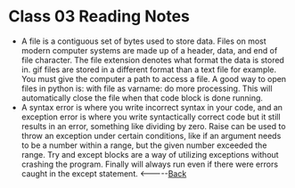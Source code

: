 # Class 03 Reading Notes
* A file is a contiguous set of bytes used to store data. Files on most modern computer systems are made up of a header, data, and end of file character. The file extension denotes what format the data is stored in. gif files are stored in a different format than a text file for example. You must give the computer a path to access a file. A good way to open files in python is: with file as varname: do more processing. This will automatically close the file when that code block is done running. 
* A syntax error is where you write incorrect syntax in your code, and an exception error is where you write syntactically correct code but it still results in an error, something like dividing by zero. Raise can be used to throw an exception under certain conditions, like if an argument needs to be a number within a range, but the given number exceeded the range. Try and except blocks are a way of utilizing exceptions without crashing the program. Finally will always run even if there were errors caught in the except statement. 
<-----[Back](../README.md)